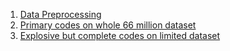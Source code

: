 1. [Data Preprocessing](https://github.com/LuJunru/MLC2019_Final_Project/blob/master/Codes/Data_Preprocessing.ipynb)
2. [Primary codes on whole 66 million dataset](https://github.com/LuJunru/MLC2019_Final_Project/blob/master/Codes/Modelling.ipynb)
3. [Explosive but complete codes on limited dataset](https://github.com/LuJunru/MLC2019_Final_Project/blob/master/Codes/Modelling_LIMIT.ipynb)

